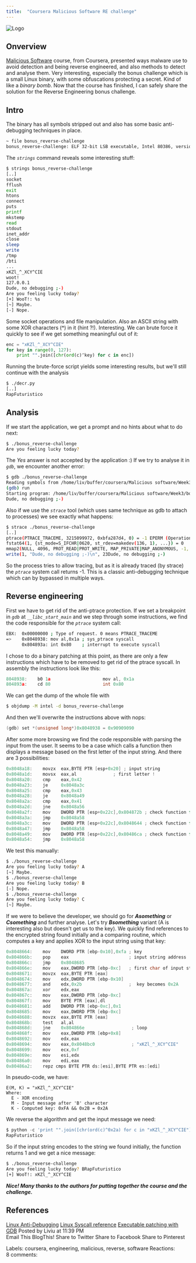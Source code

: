 ```yaml
---
title:  "Coursera Malicious Software RE challenge"
---
```


![Logo](/assets/images/underground.png)

## Onverview

[Malicious Software](https://www.coursera.org/learn/malsoftware) course, from Coursera, presented ways malware use to avoid detection and being reverse engineered, and also methods to detect and analyse them. Very interesting, especially the bonus challenge which is a small Linux binary, with some obfuscations protecting a secret. Kind of like a _binary bomb_. Now that the course has finished, I can safely share the solution for the Reverse Engineering bonus challenge.
 
## Intro

The binary has all symbols stripped out and also has some basic anti-debugging techniques in place. 
```bash
~ file bonus_reverse-challenge
bonus_reverse-challenge: ELF 32-bit LSB executable, Intel 80386, version 1 (SYSV), dynamically linked (uses shared libs), for GNU/Linux 2.6.24, BuildID[sha1]=0x2fe5f1647532449ffeef36a7fa31ae8319c8818d, stripped
```

The _`strings`_ command reveals some interesting stuff: 
```bash
$ strings bonus_reverse-challenge
[..]
socket
fflush
exit
htons
connect
puts
printf
mkstemp
read
stdout
inet_addr
close
sleep
write
/tmp
/bti
... 
xKZl_^_XCY^CIE
woot!
127.0.0.1
Dude, no debugging ;-)
Are you feeling lucky today?
[+] WooT!: %s
[~] Maybe.
[-] Nope.
```

Some socket operations and file manipulation. Also an ASCII string with some XOR characters (**^**) in it (hint ?!). Interesting. We can brute force it quickly to see if we get something meaningful out of it: 
```python
enc = "xKZl_^_XCY^CIE"
for key in range(0, 127):
    print "".join([chr(ord(c)^key) for c in enc])
```

Running the brute-force script yields some interesting results, but we'll still continue with the analysis
```bash
$ ./decr.py
[..]
RapFuturistico
```

## Analysis

If we start the application, we get a prompt and no hints about what to do next: 
```bash
$ ./bonus_reverse-challenge
Are you feeling lucky today?
```
The _Yes_ answer is not accepted by the application :) If we try to analyse it in _`gdb`_, we encounter another error: 
```bash
$ gdb ./bonus_reverse-challenge
Reading symbols from /home/liv/buffer/coursera/Malicious software/Week3/bonus-challenge/bonus_reverse-challenge...(no debugging symbols found)...done.
(gdb) run
Starting program: /home/liv/buffer/coursera/Malicious software/Week3/bonus-challenge/bonus_reverse-challenge
Dude, no debugging ;-)
```

Also if we use the _`strace`_ tool (which uses same technique as gdb to attach to processes) we see exactly what happens: 
```bash
$ strace ./bonus_reverse-challenge
[..]
ptrace(PTRACE_TRACEME, 3215099972, 0xbfa287d4, 0) = -1 EPERM (Operation not permitted)
fstat64(1, {st_mode=S_IFCHR|0620, st_rdev=makedev(136, 1), ...}) = 0
mmap2(NULL, 4096, PROT_READ|PROT_WRITE, MAP_PRIVATE|MAP_ANONYMOUS, -1, 0) = 0xb76fa000
write(1, "Dude, no debugging ;-)\n", 23Dude, no debugging ;-)
```

So the process tries to allow tracing, but as it is already traced (by strace) the _`ptrace`_ system call returns -1. This is a classic anti-debugging technique which can by bypassed in multiple ways.

## Reverse engineering

First we have to get rid of the anti-ptrace protection. If we set a breakpoint in _`gdb`_ at _`__libc_start_main`_ and we step through some instructions, we find the code responsible for the _`ptrace`_ system call: 
```bash
EBX:  0x00000000 ; Type of request. 0 means PTRACE_TRACEME
=>    0x8048938: mov al,0x1a ; sys_ptrace syscall
      0x804893a: int 0x80    ; interrupt to execute syscall
```

I chose to do a binary patching at this point, as there are only a few instructions which have to be removed to get rid of the ptrace syscall. In assembly the instructions look like this: 
```c
8048938:    b0 1a                    mov al, 0x1a
804893a:    cd 80                    int 0x80
```

We can get the dump of the whole file with 
```bash
$ objdump -M intel -d bonus_reverse-challenge
```

And then we'll overwrite the instructions above with nops: 
```c
(gdb) set *(unsigned long*)0x8048938 = 0x90909090
```

After some more browsing we find the code responsible with parsing the input from the user. It seems to be a case which calls a function then displays a message based on the first letter of the input string. And there are 3 possibilities: 
```c
0x8048a18:    movzx  eax,BYTE PTR [esp+0x20] ; input string
0x8048a1d:    movsx  eax,al              ; first letter !
0x8048a20:    cmp    eax,0x42
0x8048a23:    je     0x8048a3c
0x8048a25:    cmp    eax,0x43
0x8048a28:    je     0x8048a49
0x8048a2a:    cmp    eax,0x41
0x8048a2d:    jne    0x8048a56
0x8048a2f:    mov    DWORD PTR [esp+0x22c],0x804872b ; check function for A..
0x8048a3a:    jmp    0x8048a58
0x8048a3c:    mov    DWORD PTR [esp+0x22c],0x8048644 ; check function for B..
0x8048a47:    jmp    0x8048a58
0x8048a49:    mov    DWORD PTR [esp+0x22c],0x80486ca ; check function for C..
0x8048a54:    jmp    0x8048a58
```

We test this manually: 
```bash
$ ./bonus_reverse-challenge
Are you feeling lucky today? A
[~] Maybe.
$ ./bonus_reverse-challenge
Are you feeling lucky today? B
[-] Nope.
$ ./bonus_reverse-challenge
Are you feeling lucky today? C
[~] Maybe.
```

If we were to believe the developer, we should go for *__Asomething__* or *__Csomething__* and further analyse. Let's try *__Bsomething__* variant (A is interesting also but doesn't get us to the key). We quickly find references to the encrypted string found initially and a comparing routine, which computes a key and applies XOR to the input string using that key: 
```c
0x8048664:    mov    DWORD PTR [ebp-0x10],0xfa ; key
0x804866b:    pop    eax                       ; input string address
0x804866c:    jmp    0x8048685
0x804866e:    mov    eax,DWORD PTR [ebp-0xc]   ; first char of input string
0x8048671:    movzx  eax,BYTE PTR [eax]
0x8048674:    mov    edx,DWORD PTR [ebp-0x10]
0x8048677:    and    edx,0x2b                  ;  key becomes 0x2A
0x804867a:    xor    edx,eax
0x804867c:    mov    eax,DWORD PTR [ebp-0xc]
0x804867f:    mov    BYTE PTR [eax],dl
0x8048681:    add    DWORD PTR [ebp-0xc],0x1
0x8048685:    mov    eax,DWORD PTR [ebp-0xc]
0x8048688:    movzx  eax,BYTE PTR [eax]
0x804868b:    test   al,al
0x804868d:    jne    0x804866e                  ; loop
0x804868f:    mov    eax,DWORD PTR [ebp+0x8]
0x8048692:    mov    edx,eax
0x8048694:    mov    eax,0x8048bc0              ; "xKZl_^_XCY^CIE"
0x8048699:    mov    ecx,0xf 
0x804869e:    mov    esi,edx
0x80486a0:    mov    edi,eax
0x80486a2:    repz cmps BYTE PTR ds:[esi],BYTE PTR es:[edi]
```

In pseudo-code, we have:
```
E(M, K) = "xKZl_^_XCY^CIE"
Where:
  E - XOR encoding
  M - Input message after 'B' character
  K - Computed key: 0xFA && 0x2B = 0x2A  
```

We reverse the algorithm and get the input message we need: 
```python
$ python -c 'print "".join([chr(ord(c)^0x2a) for c in "xKZl_^_XCY^CIE"])'
RapFuturistico
```

So if the input string encodes to the string we found initially, the function returns 1 and we get a nice message: 
```bash
$ ./bonus_reverse-challenge
Are you feeling lucky today? BRapFuturistico
[+] WooT!: xKZl_^_XCY^CIE
```

*__Nice! Many thanks to the authors for putting together the course and the challenge.__*
 
## References

[Linux Anti-Debugging](http://www.julioauto.com/rants/anti_ptrace.htm)
[Linux Syscall reference](http://syscalls.kernelgrok.com/)
[Executable patching with GDB](http://my.opera.com/taviso/blog/show.dml/248232)
Posted by Liviu at 11:39 PM     
Email This
BlogThis!
Share to Twitter
Share to Facebook
Share to Pinterest

Labels: coursera, engineering, malicious, reverse, software
Reactions: 	
8 comments:
